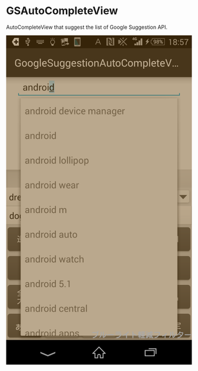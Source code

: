 # GSAutoCompleteView
AutoCompleteView that suggest the list of Google Suggestion API.


![sample](https://github.com/AtaruOhto/GSAutoCompleteView/blob/master/image.png)
